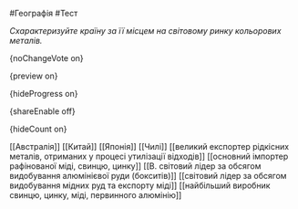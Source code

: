#Географія #Тест

*Схарактеризуйте країну за її місцем на світовому ринку кольорових металів.*

{noChangeVote on}

{preview on}

{hideProgress on}

{shareEnable off}

{hideCount on}

[[Австралія]]
[[Китай]]
[[Японія]]
[[Чилі]]
[[великий експортер рідкісних металів, отриманих у процесі утилізації відходів]]
[[основний імпортер рафінованої міді, свинцю, цинку]]
[[В. світовий лідер за обсягом видобування алюмінієвої руди (бокситів)]]
[[світовий лідер за обсягом видобування мідних руд та експорту міді]]
[[найбільший виробник свинцю, цинку, міді, первинного алюмінію]]
